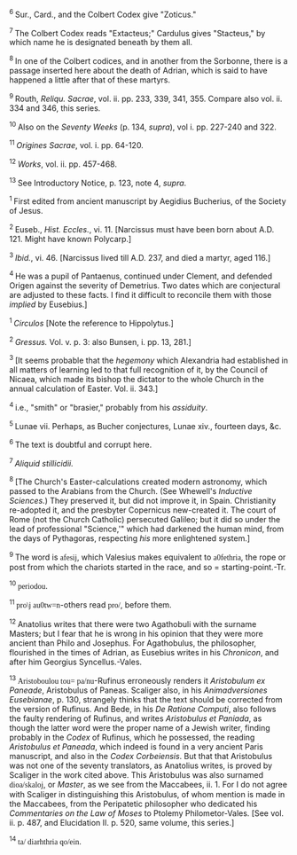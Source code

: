 <body>
 <p><a name="P2400_681930"></a>
 <sup>6 </sup>Sur., Card., and the Colbert Codex give "Zoticus."</p>
 
 <p><a name="P2402_683182"></a>
 <sup>7 </sup>The Colbert Codex reads "Extacteus;" Cardulus gives "Stacteus," by which name he is designated beneath by them all.</p>
 
 <p><a name="P2404_683634"></a>
 <sup>8 </sup>In one of the Colbert codices, and in another from the Sorbonne, there is a passage inserted here about the death of Adrian, which is said to have happened a little after that of these martyrs. </p>
 
 <p><a name="P2419_685195"></a>
 <sup>9 </sup>Routh, <i>Reliqu. Sacrae</i>, vol. ii. pp. 233, 339, 341, 355. Compare also vol. ii. 334 and 346, this series.</p>
 
 <p><a name="P2427_685699"></a>
 <sup>10 </sup>Also on the <i>Seventy Weeks</i> (p. 134, <i>supra</i>), vol i. pp. 227-240 and 322.</p>
 
 <p><a name="P2428_685851"></a>
 <sup>11 </sup><i>Origines Sacrae</i>, vol. i. pp. 64-120.</p>
 
 <p><a name="P2430_686059"></a>
 <sup>12 </sup><i>Works</i>, vol. ii. pp. 457-468.</p>
 
 <p><a name="P2431_686352"></a>
 <sup>13 </sup>See Introductory Notice, p. 123, note 4, <i>supra</i>. </p>
 
 <p><a name="P2463_687969"></a>
 <sup>1 </sup>First edited from ancient manuscript by Aegidius Bucherius, of the Society of Jesus.</p>
 
 <p><a name="P2470_688134"></a>
 <sup>2 </sup>Euseb., <i>Hist. Eccles.</i>, vi. 11. [Narcissus must have been born about A.D. 121. Might have known Polycarp.]</p>
 
 <p><a name="P2471_688440"></a>
 <sup>3 </sup><i>Ibid.</i>, vi. 46. [Narcissus lived till A.D. 237, and died a martyr, aged 116.]</p>
 
 <p><a name="P2472_688973"></a>
 <sup>4 </sup>He was a pupil of Pantaenus, continued under Clement, and defended Origen against the severity of Demetrius. Two dates which are conjectural are adjusted to these facts. I find it difficult to reconcile them with those <i>implied</i> by Eusebius.] </p>
 
 <p><a name="P2477_691016"></a>
 <sup>1 </sup><i>Circulos</i> [Note the reference to Hippolytus.]</p>
 
 <p><a name="P2478_691473"></a>
 <sup>2 </sup><i>Gressus.</i> Vol. v. p. 3: also Bunsen, i. pp. 13, 281.]</p>
 
 <p><a name="P2479_692349"></a>
 <sup>3 </sup>[It seems probable that the <i>hegemony</i> which Alexandria had established in all matters of learning led to that full recognition of it, by the Council of Nicaea, which made its bishop the dictator to the whole Church in the annual calculation of Easter. Vol. ii. 343.]</p>
 
 <p><a name="P2480_692743"></a>
 <sup>4 </sup>i.e., "smith" or "brasier," probably from his <i>assiduity</i>.</p>
 
 <p><a name="P2481_693410"></a>
 <sup>5 </sup>Lunae vii. Perhaps, as Bucher conjectures, Lunae xiv., fourteen days, &amp;c.</p>
 
 <p><a name="P2482_693901"></a>
 <sup>6 </sup>The text is doubtful and corrupt here.</p>
 
 <p><a name="P2483_694122"></a>
 <sup>7 </sup><i>Aliquid stillicidii.</i></p>
 
 <p><a name="P2487_694933"></a>
 <sup>8 </sup>[The Church's Easter-calculations created modern astronomy, which passed to the Arabians from the Church. (See Whewell's <i>Inductive Sciences.</i>) They preserved it, but did not improve it, in Spain. Christianity re-adopted it, and the presbyter Copernicus new-created it. The court of Rome (not the Church Catholic) persecuted Galileo; but it did so under the lead of professional "Science,'" which had darkened the human mind, from the days of Pythagoras, respecting <i>his</i> more enlightened system.] </p>
 
 <p><a name="P2488_695957"></a>
 <sup>9 </sup>The word is <font face="SPIonic">afesij</font>, which Valesius makes equivalent to <font face="SPIonic">a0fethria</font>, the rope or post from which the chariots started in the race, and so = starting-point.-Tr.</p>
 
 <p><a name="P2489_696291"></a>
 <sup>10 </sup><font face="SPIonic">periodou</font>.</p>
 
 <p><a name="P2493_696665"></a>
 <sup>11 </sup><font face="SPIonic">pro\j au0tw=n</font>-others read <font face="SPIonic">pro/</font>, before them.</p>
 
 <p><a name="P2494_696892"></a>
 <sup>12 </sup>Anatolius writes that there were two Agathobuli with the surname Masters; but I fear that he is wrong in his opinion that they were more ancient than Philo and Josephus. For Agathobulus, the philosopher, flourished in the times of Adrian, as Eusebius writes in his <i>Chronicon</i>, and after him Georgius Syncellus.-Vales.</p>
 
 <p><a name="P2495_697274"></a>
 <sup>13 </sup><font face="SPIonic">Aristoboulou tou= pa/nu</font>-Rufinus erroneously renders it <i>Aristobulum ex Paneade</i>, Aristobulus of Paneas. Scaliger also, in his <i>Animadversiones Eusebianae</i>, p. 130, strangely thinks that the text should be corrected from the version of Rufinus. And Bede, in his <i>De Ratione Computi</i>, also follows the faulty rendering of Rufinus, and writes <i>Aristobulus et Paniada</i>, as though the latter word were the proper name of a Jewish writer, finding probably in the <i>Codex</i> of Rufinus, which he possessed, the reading <i>Aristobulus et Paneada</i>, which indeed is found in a very ancient Paris manuscript, and also in the <i>Codex Corbeiensis</i>. But that that Aristobulus was not one of the seventy translators, as Anatolius writes, is proved by Scaliger in the work cited above. This Aristobulus was also surnamed <font face="SPIonic">dioa/skaloj</font>, or <i>Master</i>, as we see from the Maccabees, ii. 1. For I do not agree with Scaliger in distinguishing this Aristobulus, of whom mention is made in the Maccabees, from the Peripatetic philosopher who dedicated his <i>Commentaries on the Law of Moses</i> to Ptolemy Philometor-Vales. [See vol. ii. p. 487, and Elucidation II. p. 520, same volume, this series.]</p>
 
 <p><a name="P2496_698762"></a>
 <sup>14 </sup><font face="SPIonic">ta/ diarhthria qo/ein</font>.</p>
 
 </body>